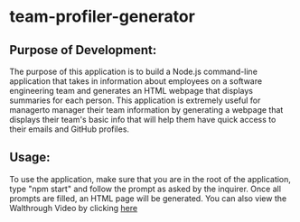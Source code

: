 # team-profiler-generator

## Purpose of Development:
The purpose of this application is to build a Node.js command-line application that takes in information about employees on a software engineering team and
generates an HTML webpage that displays summaries for each person. This application is extremely useful for managerto manager their team information by  generating a webpage that displays their team's basic info
that will help them have quick access to their emails and GitHub profiles.

## Usage:
To use the application, make sure that you are in the root of the application, type "npm start" and follow the prompt as asked by the inquirer. Once all prompts are filled, an HTML page will be generated. You can also view the Walthrough Video by clicking [here](https://drive.google.com/file/d/1H1ZZrQHDzUa2Vm7ftTwXEZvr5X24Qyzu/view?usp=sharing)

